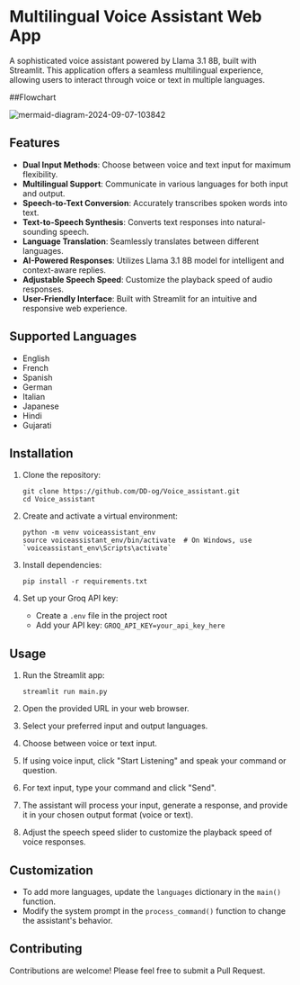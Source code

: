 # Multilingual Voice Assistant Web App

A sophisticated voice assistant powered by Llama 3.1 8B, built with Streamlit. This application offers a seamless multilingual experience, allowing users to interact through voice or text in multiple languages.


##Flowchart

![mermaid-diagram-2024-09-07-103842](https://github.com/user-attachments/assets/0e62735c-0808-4a33-b765-23d83cf198ab)


## Features

- **Dual Input Methods**: Choose between voice and text input for maximum flexibility.
- **Multilingual Support**: Communicate in various languages for both input and output.
- **Speech-to-Text Conversion**: Accurately transcribes spoken words into text.
- **Text-to-Speech Synthesis**: Converts text responses into natural-sounding speech.
- **Language Translation**: Seamlessly translates between different languages.
- **AI-Powered Responses**: Utilizes Llama 3.1 8B model for intelligent and context-aware replies.
- **Adjustable Speech Speed**: Customize the playback speed of audio responses.
- **User-Friendly Interface**: Built with Streamlit for an intuitive and responsive web experience.

## Supported Languages

- English
- French
- Spanish
- German
- Italian
- Japanese
- Hindi
- Gujarati

## Installation

1. Clone the repository:
   ```
   git clone https://github.com/DD-og/Voice_assistant.git
   cd Voice_assistant
   ```

2. Create and activate a virtual environment:
   ```
   python -m venv voiceassistant_env
   source voiceassistant_env/bin/activate  # On Windows, use `voiceassistant_env\Scripts\activate`
   ```

3. Install dependencies:
   ```
   pip install -r requirements.txt
   ```

4. Set up your Groq API key:
   - Create a `.env` file in the project root
   - Add your API key: `GROQ_API_KEY=your_api_key_here`

## Usage

1. Run the Streamlit app:
   ```
   streamlit run main.py
   ```

2. Open the provided URL in your web browser.

3. Select your preferred input and output languages.

4. Choose between voice or text input.

5. If using voice input, click "Start Listening" and speak your command or question.

6. For text input, type your command and click "Send".

7. The assistant will process your input, generate a response, and provide it in your chosen output format (voice or text).

8. Adjust the speech speed slider to customize the playback speed of voice responses.

## Customization

- To add more languages, update the `languages` dictionary in the `main()` function.
- Modify the system prompt in the `process_command()` function to change the assistant's behavior.

## Contributing

Contributions are welcome! Please feel free to submit a Pull Request.

